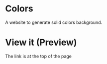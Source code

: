 # Colors
A website to generate solid colors background.

# View it (Preview)
The link is at the top of the page